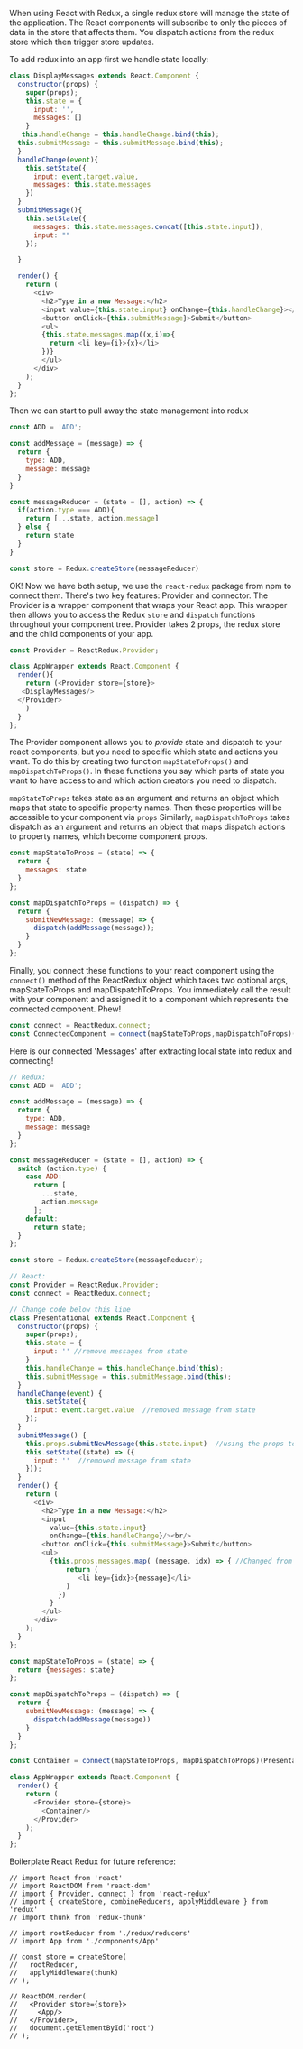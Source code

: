 When using React with Redux, a single redux store will manage the state of the application. The React components will subscribe to only the pieces of data in the store that affects them. You dispatch actions from the redux store which then trigger store updates.

To add redux into an app first we handle state locally:
```js
class DisplayMessages extends React.Component {
  constructor(props) {
    super(props);
    this.state = {
      input: '',
      messages: []
    }
   this.handleChange = this.handleChange.bind(this);
  this.submitMessage = this.submitMessage.bind(this);
  }
  handleChange(event){
    this.setState({
      input: event.target.value,
      messages: this.state.messages
    })
  }
  submitMessage(){
    this.setState({
      messages: this.state.messages.concat([this.state.input]),
      input: ""
    });

  }

  render() {
    return (
      <div>
        <h2>Type in a new Message:</h2>
        <input value={this.state.input} onChange={this.handleChange}></input>
        <button onClick={this.submitMessage}>Submit</button>
        <ul>
        {this.state.messages.map((x,i)=>{
          return <li key={i}>{x}</li>
        })}
        </ul>
      </div>
    );
  }
};
```

Then we can start to pull away the state management into redux
```js
const ADD = 'ADD';

const addMessage = (message) => {
  return {
    type: ADD,
    message: message
  }
}

const messageReducer = (state = [], action) => {
  if(action.type === ADD){
    return [...state, action.message]
  } else {
    return state
  }
}

const store = Redux.createStore(messageReducer)
```

OK! Now we have both setup, we use the `react-redux` package from npm to connect them. There's two key features: Provider and connector. The Provider is a wrapper component that wraps your React app. This wrapper then allows you to access the Redux `store` and `dispatch` functions throughout your component tree. Provider takes 2 props, the redux store and the child components of your app.
```js
const Provider = ReactRedux.Provider;

class AppWrapper extends React.Component {
  render(){
    return (<Provider store={store}>
   <DisplayMessages/>
  </Provider>
    )
  }
};
```

The Provider component allows you to *provide* state and dispatch to your react components, but you need to specific which state and actions you want. To do this by creating two function `mapStateToProps()` and `mapDispatchToProps()`. In these functions you say which parts of state you want to have access to and which action creators you need to dispatch.

`mapStateToProps` takes state as an argument and returns an object which maps that state to specific property names. Then these properties will be accessible to your component via `props`
Similarly, `mapDispatchToProps` takes dispatch as an argument and returns an object that maps dispatch actions to property names, which become component props.
```js
const mapStateToProps = (state) => {
  return {
    messages: state
  }
};

const mapDispatchToProps = (dispatch) => {
  return {
    submitNewMessage: (message) => {
      dispatch(addMessage(message));
    }
  }
};
```


Finally, you connect these functions to your react component using the `connect()` method of the ReactRedux object which takes two optional args, mapStateToProps and mapDispatchToProps. You immediately call the result with your component and assigned it to a component which represents the connected component. Phew!
```js
const connect = ReactRedux.connect;
const ConnectedComponent = connect(mapStateToProps,mapDispatchToProps)(Presentational)
```


Here is our connected 'Messages' after extracting local state into redux and connecting!
```js
// Redux:
const ADD = 'ADD';

const addMessage = (message) => {
  return {
    type: ADD,
    message: message
  }
};

const messageReducer = (state = [], action) => {
  switch (action.type) {
    case ADD:
      return [
        ...state,
        action.message
      ];
    default:
      return state;
  }
};

const store = Redux.createStore(messageReducer);

// React:
const Provider = ReactRedux.Provider;
const connect = ReactRedux.connect;

// Change code below this line
class Presentational extends React.Component {
  constructor(props) {
    super(props);
    this.state = {
      input: '' //remove messages from state
    }
    this.handleChange = this.handleChange.bind(this);
    this.submitMessage = this.submitMessage.bind(this);
  }
  handleChange(event) {
    this.setState({
      input: event.target.value  //removed message from state
    });
  }
  submitMessage() {
    this.props.submitNewMessage(this.state.input)  //using the props to dispatch submitNewMessage
    this.setState((state) => ({
      input: ''  //removed message from state
    }));
  }
  render() {
    return (
      <div>
        <h2>Type in a new Message:</h2>
        <input
          value={this.state.input}
          onChange={this.handleChange}/><br/>
        <button onClick={this.submitMessage}>Submit</button>
        <ul>
          {this.props.messages.map( (message, idx) => { //Changed from this.state to now it is props
              return (
                 <li key={idx}>{message}</li>
              )
            })
          }
        </ul>
      </div>
    );
  }
};

const mapStateToProps = (state) => {
  return {messages: state}
};

const mapDispatchToProps = (dispatch) => {
  return {
    submitNewMessage: (message) => {
      dispatch(addMessage(message))
    }
  }
};

const Container = connect(mapStateToProps, mapDispatchToProps)(Presentational);

class AppWrapper extends React.Component {
  render() {
    return (
      <Provider store={store}>
        <Container/>
      </Provider>
    );
  }
};

```


Boilerplate React Redux for future reference:
```
// import React from 'react'
// import ReactDOM from 'react-dom'
// import { Provider, connect } from 'react-redux'
// import { createStore, combineReducers, applyMiddleware } from 'redux'
// import thunk from 'redux-thunk'

// import rootReducer from './redux/reducers'
// import App from './components/App'

// const store = createStore(
//   rootReducer,
//   applyMiddleware(thunk)
// );

// ReactDOM.render(
//   <Provider store={store}>
//     <App/>
//   </Provider>,
//   document.getElementById('root')
// );
```
